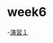 # week6

-[演習１](https://colab.research.google.com/drive/1mcWmziDYweUdtg6MR9TMfXgqzWXzy-Zh?usp=sharing)
